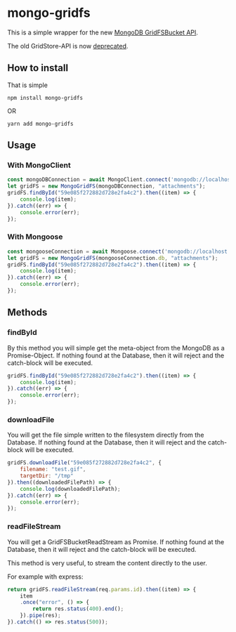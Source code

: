 # mongo-gridfs

This is a simple wrapper for the new [MongoDB GridFSBucket API](http://mongodb.github.io/node-mongodb-native/3.0/tutorials/gridfs/streaming/).

The old GridStore-API is now [deprecated](http://mongodb.github.io/node-mongodb-native/3.0/tutorials/gridfs/gridstore/).


## How to install

That is simple

`npm install mongo-gridfs`

OR

`yarn add mongo-gridfs`

## Usage

### With MongoClient

```js
const mongoDBConnection = await MongoClient.connect('mongodb://localhost:27017/files');
let gridFS = new MongoGridFS(mongoDBConnection, "attachments");
gridFS.findById("59e085f272882d728e2fa4c2").then((item) => {
    console.log(item);
}).catch((err) => {
    console.error(err);
});

```

### With Mongoose

```js
const mongooseConnection = await Mongoose.connect('mongodb://localhost:27017/files');
let gridFS = new MongoGridFS(mongooseConnection.db, "attachments");
gridFS.findById("59e085f272882d728e2fa4c2").then((item) => {
    console.log(item);
}).catch((err) => {
    console.error(err);
});

```


## Methods

### findById

By this method you will simple get the meta-object from the MongoDB as a Promise-Object.
If nothing found at the Database, then it will reject and the catch-block will be executed.

```js
gridFS.findById("59e085f272882d728e2fa4c2").then((item) => {
    console.log(item);
}).catch((err) => {
    console.error(err);
});
```

### downloadFile

You will get the file simple written to the filesystem directly from the Database.
If nothing found at the Database, then it will reject and the catch-block will be executed.

```js
gridFS.downloadFile("59e085f272882d728e2fa4c2", {
    filename: "test.gif",
    targetDir: "/tmp"
}).then((downloadedFilePath) => {
    console.log(downloadedFilePath);
}).catch((err) => {
    console.error(err);
});
```

### readFileStream

You will get a GridFSBucketReadStream as Promise.
If nothing found at the Database, then it will reject and the catch-block will be executed.

This method is very useful, to stream the content directly to the user.

For example with express:
```js
return gridFS.readFileStream(req.params.id).then((item) => {
    item
    .once("error", () => {
        return res.status(400).end();
    }).pipe(res);
}).catch(() => res.status(500));
```

